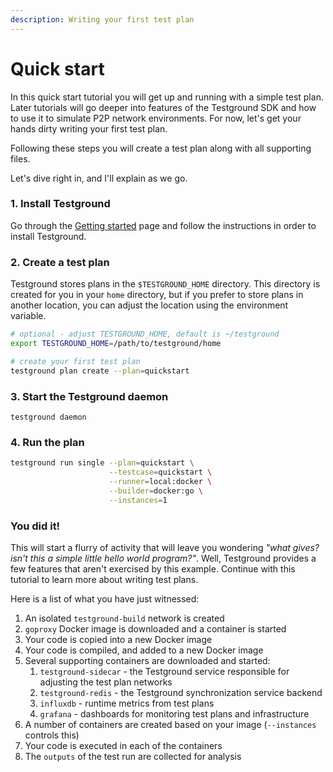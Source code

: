 ```yaml
---
description: Writing your first test plan
---
```


# Quick start

In this quick start tutorial you will get up and running with a simple test plan. Later tutorials will go deeper into features of the Testground SDK and how to use it to simulate P2P network environments. For now, let's get your hands dirty writing your first test plan.

Following these steps you will create a test plan along with all supporting files.

Let's dive right in, and I'll explain as we go.

### 1. Install Testground

Go through the [Getting started](../getting-started.md) page and follow the instructions in order to install Testground.

### 2. Create a test plan

Testground stores plans in the `$TESTGROUND_HOME` directory. This directory is created for you in your `home` directory, but if you prefer to store plans in another location, you can adjust the location using the environment variable.

```bash
# optional - adjust TESTGROUND_HOME, default is ~/testground
export TESTGROUND_HOME=/path/to/testground/home

# create your first test plan
testground plan create --plan=quickstart
```

### 3. Start the Testground daemon

```text
testground daemon
```

### 4. Run the plan

```bash
testground run single --plan=quickstart \
                      --testcase=quickstart \
                      --runner=local:docker \
                      --builder=docker:go \
                      --instances=1
```

### You did it!

This will start a flurry of activity that will leave you wondering _"what gives? isn't this a simple little hello world program?"_. Well, Testground provides a few features that aren't exercised by this example. Continue with this tutorial to learn more about writing test plans.

Here is a list of what you have just witnessed:

1. An isolated `testground-build` network is created
2. `goproxy` Docker image is downloaded and a container is started
3. Your code is copied into a new Docker image
4. Your code is compiled, and added to a new Docker image
5. Several supporting containers are downloaded and started:
   1. `testground-sidecar` - the Testground service responsible for adjusting the test plan networks
   2. `testground-redis` - the Testground synchronization service backend
   3. `influxdb` - runtime metrics from test plans
   4. `grafana` - dashboards for monitoring test plans and infrastructure
6. A number of containers are created based on your image \(`--instances` controls this\)
7. Your code is executed in each of the containers
8. The `outputs` of the test run are collected for analysis

